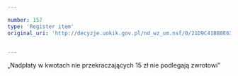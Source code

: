 ```yaml
---

number: 157
type: 'Register item'
original_uri: 'http://decyzje.uokik.gov.pl/nd_wz_um.nsf/0/21D9C41BB8E639E5C12572DD00329449?OpenDocument'


---
```


„Nadpłaty w kwotach nie przekraczających 15 zł nie podlegają zwrotowi”
